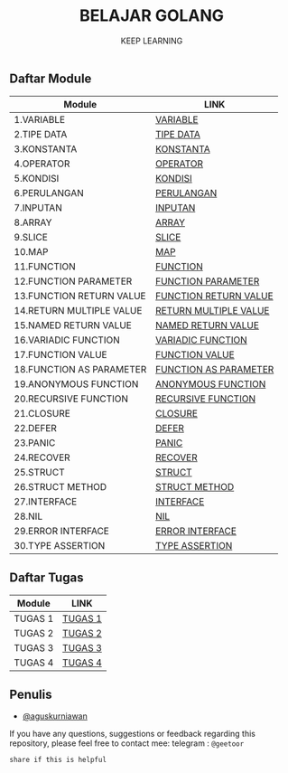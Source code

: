 <p align="center">
    <h1 align="center">BELAJAR GOLANG</h1>
    <p align="center">
        KEEP LEARNING
        <br>
        <br>
    </p>    
</p>

## Daftar Module

| Module  | LINK                                                                                              |
|---------|-----------------------------------------------------------------------------------------------------|
| 1.VARIABLE    | [ VARIABLE ](https://github.com/geetoor-maven/learngolang/blob/main/1_variable/variable.go)    |
| 2.TIPE DATA | [ TIPE DATA ](https://github.com/geetoor-maven/learngolang/blob/main/2_tipedata/tipedata.go) |
| 3.KONSTANTA | [ KONSTANTA ](https://github.com/geetoor-maven/learngolang/blob/main/3_konstanta/konstanta.go) |
| 4.OPERATOR | [ OPERATOR ](https://github.com/geetoor-maven/learngolang/blob/main/4_operator/operator.go) |
| 5.KONDISI | [ KONDISI ](https://github.com/geetoor-maven/learngolang/blob/main/5_kondisi/kondisi.go) |
| 6.PERULANGAN | [ PERULANGAN ](https://github.com/geetoor-maven/learngolang/blob/main/6_perulangan/perulangan.go) |
| 7.INPUTAN | [ INPUTAN ](https://github.com/geetoor-maven/learngolang/blob/main/7_inputan/inputan.go) |
| 8.ARRAY | [ ARRAY ](https://github.com/geetoor-maven/learngolang/blob/main/9_array) |
| 9.SLICE | [ SLICE ](https://github.com/geetoor-maven/learngolang/blob/main/10_slice/slice.go) |
| 10.MAP | [ MAP ](https://github.com/geetoor-maven/learngolang/blob/main/11_map/map.go) |
| 11.FUNCTION | [ FUNCTION ](https://github.com/geetoor-maven/learngolang/blob/main/13_function/function.go) |
| 12.FUNCTION PARAMETER | [ FUNCTION PARAMETER](https://github.com/geetoor-maven/learngolang/blob/main/14_functionparam/functionparam.go) |
| 13.FUNCTION RETURN VALUE | [ FUNCTION RETURN VALUE ](https://github.com/geetoor-maven/learngolang/blob/main/15_funcreturnvalue/funcreturnvalue.go) |
| 14.RETURN MULTIPLE VALUE | [ RETURN MULTIPLE VALUE ](https://github.com/geetoor-maven/learngolang/blob/main/16_returnmultiple/returnmultiple.go) |
| 15.NAMED RETURN VALUE | [ NAMED RETURN VALUE ](https://github.com/geetoor-maven/learngolang/blob/main/17_namedreturnvalue/namedreturnvalue.go) |
| 16.VARIADIC FUNCTION | [ VARIADIC FUNCTION ](https://github.com/geetoor-maven/learngolang/blob/main/19_variadic/variadic.go) |
| 17.FUNCTION VALUE | [ FUNCTION VALUE ](https://github.com/geetoor-maven/learngolang/blob/main/20_funcvalue/funcvalue.go) |
| 18.FUNCTION AS PARAMETER | [ FUNCTION AS PARAMETER ](https://github.com/geetoor-maven/learngolang/blob/main/21_funcasparam/funcasparam.go) |
| 19.ANONYMOUS FUNCTION | [ ANONYMOUS FUNCTION ](https://github.com/geetoor-maven/learngolang/blob/main/22_anonymfunc/anonymfunc.go) |
| 20.RECURSIVE FUNCTION | [ RECURSIVE FUNCTION ](https://github.com/geetoor-maven/learngolang/blob/main/23_recursivefunc/recursivefunc.go) |
| 21.CLOSURE | [ CLOSURE ](https://github.com/geetoor-maven/learngolang/blob/main/24_closure/closure.go) |
| 22.DEFER | [ DEFER ](https://github.com/geetoor-maven/learngolang/blob/main/26_defer/defer.go) |
| 23.PANIC | [ PANIC ](https://github.com/geetoor-maven/learngolang/blob/main/27_panic/panic.go) |
| 24.RECOVER | [ RECOVER ](https://github.com/geetoor-maven/learngolang/blob/main/28_recover/recover.go) |
| 25.STRUCT | [ STRUCT ](https://github.com/geetoor-maven/learngolang/blob/main/29_struct/struct.go) |
| 26.STRUCT METHOD | [ STRUCT METHOD ](https://github.com/geetoor-maven/learngolang/blob/main/30_structmethod/structmethod.go) |
| 27.INTERFACE | [ INTERFACE ](https://github.com/geetoor-maven/learngolang/blob/main/31_interface/interface.go) |
| 28.NIL | [ NIL ](https://github.com/geetoor-maven/learngolang/blob/main/32_nil/nil.go) |
| 29.ERROR INTERFACE | [ ERROR INTERFACE ](https://github.com/geetoor-maven/learngolang/blob/main/33_errinterface/errinterface.go) |
| 30.TYPE ASSERTION | [ TYPE ASSERTION ](https://github.com/geetoor-maven/learngolang/blob/main/34_typeassert/typeassert.go) |

## Daftar Tugas

| Module  | LINK                                                                                              |
|---------|-----------------------------------------------------------------------------------------------------|
| TUGAS 1    | [ TUGAS 1 ](https://github.com/geetoor-maven/learngolang/blob/main/8_tugas1/soal/task.go)    |
| TUGAS 2    | [ TUGAS 2 ](https://github.com/geetoor-maven/learngolang/blob/main/12_tugas2/soal/task.go)    |
| TUGAS 3    | [ TUGAS 3 ](https://github.com/geetoor-maven/learngolang/blob/main/18_tugas3/soal/task.go)    |
| TUGAS 4    | [ TUGAS 4 ](https://github.com/geetoor-maven/learngolang/blob/main/25_tugas4/soal/task.go)    |


## Penulis
- [@aguskurniawan](https://www.instagram.com/geetoor.mvn/)

If you have any questions, suggestions or feedback regarding this repository, please feel free to contact mee:
telegram : `@geetoor`

`share if this is helpful`